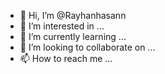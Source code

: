 - 👋 Hi, I’m @Rayhanhasann
- 👀 I’m interested in ...
- 🌱 I’m currently learning ...
- 💞️ I’m looking to collaborate on ...
- 📫 How to reach me ...

<!---
Rayhanhasann/Rayhanhasann is a ✨ special ✨ repository because its `README.md` (this file) appears on your GitHub profile.
You can click the Preview link to take a look at your changes.
--->
